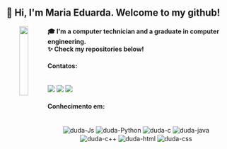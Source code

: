 
<div style="display: inline_block" align="center"> <br> 
  <h2> 👋 Hi, I'm Maria Eduarda. Welcome to my github!</h2>
   <img align="left" src="https://user-images.githubusercontent.com/86379615/209571924-ae10e1b8-ea2e-4a68-bb18-0e660fc8e38e.png" width=20% /> 
</div> 
<h4>
🎓 I'm a computer technician and a graduate in computer engineering.<br/>
✨ Check my repositories below!
<p>
</h4>

<div align="left"> <h4>Contatos:</h4></div>
<div style="display: inline_block" align ="left"><br> 
 <a href="https://discord.gg/rzvgKwC6" target="_blank"><img src="https://img.shields.io/badge/Discord-7289DA?style=for-the-badge&logo=discord&logoColor=white" target="_blank"></a> 
  <a href="https://www.linkedin.com/in/mariaeduardapsm/" target="_blank"><img src="https://img.shields.io/badge/-LinkedIn-%230077B5?style=for-the-badge&logo=linkedin&logoColor=white" target="_blank"></a> 
  <a href="mailto:mariaeduardapereirasm@gmail.com"> <img src="https://img.shields.io/badge/Gmail-D14836?style=for-the-badge&logo=gmail&logoColor=white" target="_blank"></a>  
</div>

  
<div align="left"><h4>Conhecimento em:</h4></div>
<div style="display: inline_block" align="center"><br>
  <img align="center" alt="duda-Js" src="https://img.shields.io/badge/JavaScript-323330?style=for-the-badge&logo=javascript&logoColor=F7DF1E">
  <img align="center" alt="duda-Python" src="https://img.shields.io/badge/Python-3776AB?style=for-the-badge&logo=python&logoColor=white"> 
   <img align="center" alt="duda-c" src="https://img.shields.io/badge/C-00599C?style=for-the-badge&logo=c&logoColor=white" />
  <img align="center" alt="duda-java" src="https://img.shields.io/badge/Java-ED8B00?style=for-the-badge&logo=java&logoColor=white" />
  <img align="center" alt="duda-c++" src="https://img.shields.io/badge/C%2B%2B-00599C?style=for-the-badge&logo=c%2B%2B&logoColor=white" />
  <img align="center" alt="duda-html" src="https://img.shields.io/badge/HTML-239120?style=for-the-badge&logo=html5&logoColor=white" />
  <img align="center" alt="duda-css" src="https://img.shields.io/badge/CSS-239120?&style=for-the-badge&logo=css3&logoColor=white" />

